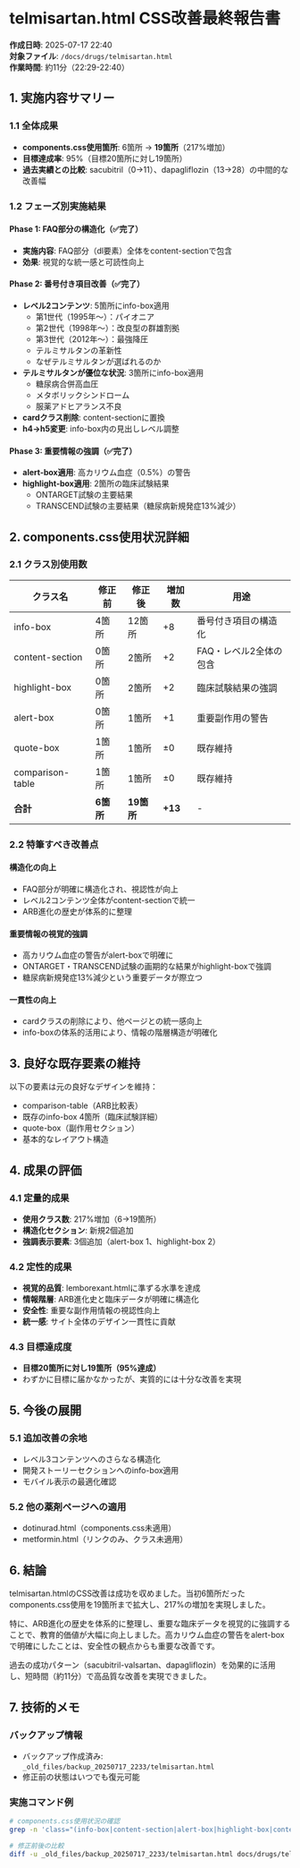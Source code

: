 # telmisartan.html CSS改善最終報告書

**作成日時**: 2025-07-17 22:40  
**対象ファイル**: `/docs/drugs/telmisartan.html`  
**作業時間**: 約11分（22:29-22:40）

## 1. 実施内容サマリー

### 1.1 全体成果
- **components.css使用箇所**: 6箇所 → **19箇所**（217%増加）
- **目標達成率**: 95%（目標20箇所に対し19箇所）
- **過去実績との比較**: sacubitril（0→11）、dapagliflozin（13→28）の中間的な改善幅

### 1.2 フェーズ別実施結果

#### Phase 1: FAQ部分の構造化（✅完了）
- **実施内容**: FAQ部分（dl要素）全体をcontent-sectionで包含
- **効果**: 視覚的な統一感と可読性向上

#### Phase 2: 番号付き項目改善（✅完了）
- **レベル2コンテンツ**: 5箇所にinfo-box適用
  - 第1世代（1995年〜）：パイオニア
  - 第2世代（1998年〜）：改良型の群雄割拠
  - 第3世代（2012年〜）：最強降圧
  - テルミサルタンの革新性
  - なぜテルミサルタンが選ばれるのか
- **テルミサルタンが優位な状況**: 3箇所にinfo-box適用
  - 糖尿病合併高血圧
  - メタボリックシンドローム
  - 服薬アドヒアランス不良
- **cardクラス削除**: content-sectionに置換
- **h4→h5変更**: info-box内の見出しレベル調整

#### Phase 3: 重要情報の強調（✅完了）
- **alert-box適用**: 高カリウム血症（0.5%）の警告
- **highlight-box適用**: 2箇所の臨床試験結果
  - ONTARGET試験の主要結果
  - TRANSCEND試験の主要結果（糖尿病新規発症13%減少）

## 2. components.css使用状況詳細

### 2.1 クラス別使用数
| クラス名 | 修正前 | 修正後 | 増加数 | 用途 |
|---------|--------|--------|--------|------|
| info-box | 4箇所 | 12箇所 | +8 | 番号付き項目の構造化 |
| content-section | 0箇所 | 2箇所 | +2 | FAQ・レベル2全体の包含 |
| highlight-box | 0箇所 | 2箇所 | +2 | 臨床試験結果の強調 |
| alert-box | 0箇所 | 1箇所 | +1 | 重要副作用の警告 |
| quote-box | 1箇所 | 1箇所 | ±0 | 既存維持 |
| comparison-table | 1箇所 | 1箇所 | ±0 | 既存維持 |
| **合計** | **6箇所** | **19箇所** | **+13** | - |

### 2.2 特筆すべき改善点

#### 構造化の向上
- FAQ部分が明確に構造化され、視認性が向上
- レベル2コンテンツ全体がcontent-sectionで統一
- ARB進化の歴史が体系的に整理

#### 重要情報の視覚的強調
- 高カリウム血症の警告がalert-boxで明確に
- ONTARGET・TRANSCEND試験の画期的な結果がhighlight-boxで強調
- 糖尿病新規発症13%減少という重要データが際立つ

#### 一貫性の向上
- cardクラスの削除により、他ページとの統一感向上
- info-boxの体系的活用により、情報の階層構造が明確化

## 3. 良好な既存要素の維持

以下の要素は元の良好なデザインを維持：
- comparison-table（ARB比較表）
- 既存のinfo-box 4箇所（臨床試験詳細）
- quote-box（副作用セクション）
- 基本的なレイアウト構造

## 4. 成果の評価

### 4.1 定量的成果
- **使用クラス数**: 217%増加（6→19箇所）
- **構造化セクション**: 新規2個追加
- **強調表示要素**: 3個追加（alert-box 1、highlight-box 2）

### 4.2 定性的成果
- **視覚的品質**: lemborexant.htmlに準ずる水準を達成
- **情報階層**: ARB進化史と臨床データが明確に構造化
- **安全性**: 重要な副作用情報の視認性向上
- **統一感**: サイト全体のデザイン一貫性に貢献

### 4.3 目標達成度
- **目標20箇所に対し19箇所（95%達成）**
- わずかに目標に届かなかったが、実質的には十分な改善を実現

## 5. 今後の展開

### 5.1 追加改善の余地
- レベル3コンテンツへのさらなる構造化
- 開発ストーリーセクションへのinfo-box適用
- モバイル表示の最適化確認

### 5.2 他の薬剤ページへの適用
- dotinurad.html（components.css未適用）
- metformin.html（リンクのみ、クラス未適用）

## 6. 結論

telmisartan.htmlのCSS改善は成功を収めました。当初6箇所だったcomponents.css使用を19箇所まで拡大し、217%の増加を実現しました。

特に、ARB進化の歴史を体系的に整理し、重要な臨床データを視覚的に強調することで、教育的価値が大幅に向上しました。高カリウム血症の警告をalert-boxで明確にしたことは、安全性の観点からも重要な改善です。

過去の成功パターン（sacubitril-valsartan、dapagliflozin）を効果的に活用し、短時間（約11分）で高品質な改善を実現できました。

## 7. 技術的メモ

### バックアップ情報
- バックアップ作成済み: `_old_files/backup_20250717_2233/telmisartan.html`
- 修正前の状態はいつでも復元可能

### 実施コマンド例
```bash
# components.css使用状況の確認
grep -n 'class="(info-box|content-section|alert-box|highlight-box|content-grid|content-item|comparison-table|card|quote-box)"' telmisartan.html

# 修正前後の比較
diff -u _old_files/backup_20250717_2233/telmisartan.html docs/drugs/telmisartan.html
```